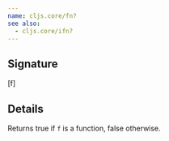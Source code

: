 ```yaml
---
name: cljs.core/fn?
see also:
  - cljs.core/ifn?
---
```


## Signature
[f]


## Details

Returns true if `f` is a function, false otherwise.
